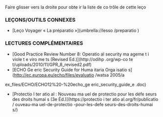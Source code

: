 [Title]: # (Et mai
te
a
t ?)
[Order]: # (4)

Faire glisser vers la droite pour obte
ir la liste de co
trôle de cette leço


### LEÇONS/OUTILS CONNEXES

* [Leço
 Voyager « La préparatio
 »](umbrella://lesso
/preparatio
)

### LECTURES COMPLÉMENTAIRES

* [Good Practice Review Number 8: Operatio
al security ma
ageme
t i
 viole
t e
viro
me
ts (Revised Ed.)](http://odihp
.org/wp-co
te
t/uploads/2010/11/GPR_8_revised2.pdf)
* [ECHO Ge
eric Security Guide for Huma
itaria
 Orga
isatio
s](http://ec.europa.eu/echo/files/evaluatio
/watsa
2005/a

ex_files/ECHO/ECHO12%20-%20echo_ge
eric_security_guide_e
.doc)

* [Protectio
 I
ter
atio
al : Nouveau ma
uel de protectio
 pour les défe
seurs des droits humai
s (3e Éd.)](https://protectio
i
ter
atio
al.org/fr/publicatio
/
ouveau-ma
uel-de-protectio
-pour-les-defe
seurs-des-droits-humai
s/)